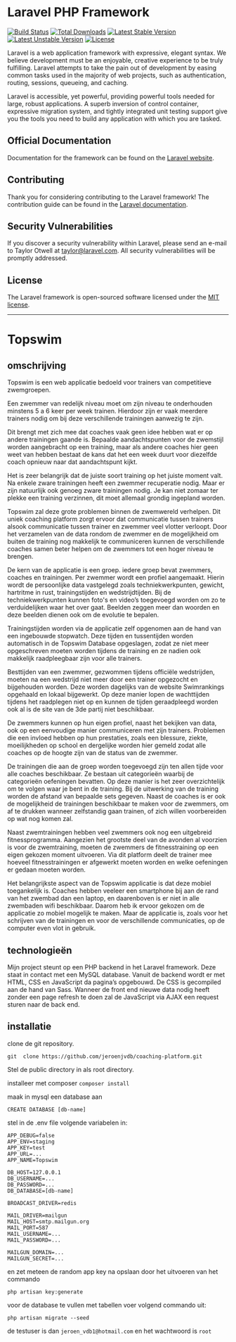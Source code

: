# Laravel PHP Framework

[![Build Status](https://travis-ci.org/laravel/framework.svg)](https://travis-ci.org/laravel/framework)
[![Total Downloads](https://poser.pugx.org/laravel/framework/d/total.svg)](https://packagist.org/packages/laravel/framework)
[![Latest Stable Version](https://poser.pugx.org/laravel/framework/v/stable.svg)](https://packagist.org/packages/laravel/framework)
[![Latest Unstable Version](https://poser.pugx.org/laravel/framework/v/unstable.svg)](https://packagist.org/packages/laravel/framework)
[![License](https://poser.pugx.org/laravel/framework/license.svg)](https://packagist.org/packages/laravel/framework)

Laravel is a web application framework with expressive, elegant syntax. We believe development must be an enjoyable, creative experience to be truly fulfilling. Laravel attempts to take the pain out of development by easing common tasks used in the majority of web projects, such as authentication, routing, sessions, queueing, and caching.

Laravel is accessible, yet powerful, providing powerful tools needed for large, robust applications. A superb inversion of control container, expressive migration system, and tightly integrated unit testing support give you the tools you need to build any application with which you are tasked.

## Official Documentation

Documentation for the framework can be found on the [Laravel website](http://laravel.com/docs).

## Contributing

Thank you for considering contributing to the Laravel framework! The contribution guide can be found in the [Laravel documentation](http://laravel.com/docs/contributions).

## Security Vulnerabilities

If you discover a security vulnerability within Laravel, please send an e-mail to Taylor Otwell at taylor@laravel.com. All security vulnerabilities will be promptly addressed.

## License

The Laravel framework is open-sourced software licensed under the [MIT license](http://opensource.org/licenses/MIT).

---
# Topswim
## omschrijving
Topswim is een web applicatie bedoeld voor trainers van competitieve zwemgroepen.

Een zwemmer van redelijk niveau moet om zijn niveau te onderhouden minstens 5 a 6 keer per week trainen. Hierdoor zijn er vaak meerdere trainers nodig om bij deze verschillende trainingen aanwezig te zijn.

Dit brengt met zich mee dat coaches vaak geen idee hebben wat er op andere trainingen gaande is. Bepaalde aandachtspunten voor de zwemstijl worden aangebracht op een training, maar als andere coaches hier geen weet van hebben bestaat de kans dat het een week duurt voor diezelfde coach opnieuw naar dat aandachtspunt kijkt.

Het is zeer belangrijk dat de juiste soort training op het juiste moment valt. Na enkele zware trainingen heeft een zwemmer recuperatie nodig. Maar er zijn natuurlijk ook genoeg zware trainingen nodig. Je kan niet zomaar ter plekke een training verzinnen, dit moet allemaal grondig ingepland worden.

Topswim zal deze grote problemen binnen de zwemwereld verhelpen. Dit uniek coaching platform zorgt ervoor dat communicatie tussen trainers alsook communicatie tussen trainer en zwemmer veel vlotter verloopt. Door het verzamelen van de data rondom de zwemmer en de mogelijkheid om buiten de training nog makkelijk te communiceren kunnen de verschillende coaches samen beter helpen om de zwemmers tot een hoger niveau te brengen.

De kern van de applicatie is een groep. iedere groep bevat zwemmers, coaches en trainingen.
Per zwemmer wordt een profiel aangemaakt. Hierin wordt de persoonlijke data vastgelegd zoals techniekwerkpunten, gewicht, hartritme in rust, trainingstijden en wedstrijdtijden. Bij de techniekwerkpunten kunnen foto's en video’s toegevoegd worden om zo te verduidelijken waar het over gaat. Beelden zeggen meer dan woorden en deze beelden dienen ook om de evolutie te bepalen.

Trainingstijden worden via de applicatie zelf opgenomen aan de hand van een ingebouwde stopwatch. Deze tijden en tussentijden worden automatisch in de Topswim Database opgeslagen, zodat ze niet meer opgeschreven moeten worden tijdens de training en ze nadien ook makkelijk raadpleegbaar zijn voor alle trainers.

Besttijden van een zwemmer, gezwommen tijdens officiële wedstrijden, moeten na een wedstrijd niet meer door een trainer opgezocht en bijgehouden worden. Deze worden dagelijks van de website Swimrankings opgehaald en lokaal bijgewerkt. Op deze manier lopen de wachttijden tijdens het raadplegen niet op en kunnen de tijden geraadpleegd worden ook al is de site van de 3de partij niet beschikbaar.

De zwemmers kunnen op hun eigen profiel, naast het bekijken van data, ook  op een eenvoudige manier communiceren met zijn trainers. Problemen die een invloed hebben op hun prestaties, zoals een blessure, ziekte, moeilijkheden op school en dergelijke worden hier gemeld zodat alle coaches op de hoogte zijn van de status van de zwemmer.

De trainingen die aan de groep worden toegevoegd zijn ten allen tijde voor alle coaches beschikbaar. Ze bestaan uit categorieën waarbij de categorieën oefeningen bevatten. Op deze manier is het zeer overzichtelijk om te volgen waar je bent in de training. Bij de uitwerking van de training worden de afstand van bepaalde sets gegeven. Naast de coaches is er ook de mogelijkheid de trainingen beschikbaar te maken voor de zwemmers, om af te drukken wanneer zelfstandig gaan trainen, of zich willen voorbereiden op wat nog komen zal.

Naast zwemtrainingen hebben veel zwemmers ook nog een uitgebreid fitnessprogramma. Aangezien het grootste deel van de avonden al voorzien is voor de zwemtraining, moeten de zwemmers de fitnesstraining op een eigen gekozen moment uitvoeren. Via dit platform deelt de trainer mee hoeveel fitnesstrainingen er afgewerkt moeten worden en welke oefeningen er gedaan moeten worden.

Het belangrijkste aspect van de Topswim applicatie is dat deze mobiel toegankelijk is. Coaches hebben veeleer een smartphone bij aan de rand van het zwembad dan een laptop, en daarenboven is er niet in alle zwembaden wifi beschikbaar. Daarom heb ik ervoor gekozen om de applicatie zo mobiel mogelijk te maken. Maar de applicatie is, zoals voor het schrijven van de trainingen en voor de verschillende communicaties, op de computer even vlot in gebruik.

## technologieën
Mijn project steunt op een PHP backend in het Laravel framework. Deze staat in contact met een MySQL database. Vanuit de backend wordt er met HTML, CSS en JavaScript da pagina’s opgebouwd. De CSS is gecompiled aan de hand van Sass. Wanneer de front end nieuwe data nodig heeft zonder een page refresh te doen zal de JavaScript via AJAX een request sturen naar de back end.
## installatie
clone de git repository.

```git  clone https://github.com/jeroenjvdb/coaching-platform.git```

Stel de public directory in als root directory.

installeer met composer 
`composer install`

maak in mysql een database aan

`CREATE DATABASE [db-name]`

stel in de .env file volgende variabelen in:
``` .env
APP_DEBUG=false
APP_ENV=staging
APP_KEY=test
APP_URL=...
APP_NAME=Topswim

DB_HOST=127.0.0.1
DB_USERNAME=...
DB_PASSWORD=...
DB_DATABASE=[db-name]

BROADCAST_DRIVER=redis

MAIL_DRIVER=mailgun
MAIL_HOST=smtp.mailgun.org
MAIL_PORT=587
MAIL_USERNAME=...
MAIL_PASSWORD=...

MAILGUN_DOMAIN=...
MAILGUN_SECRET=...
```
en zet meteen de random app key na opslaan door het uitvoeren van het commando

`php artisan key:generate`

voor de database te vullen met tabellen voer volgend commando uit:

`php artisan migrate --seed`

de testuser is dan `jeroen_vdb1@hotmail.com` en het wachtwoord is `root`

